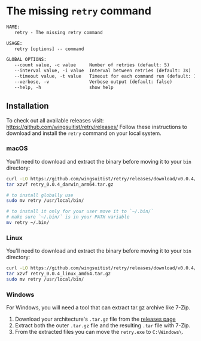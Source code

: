 # The missing `retry` command

```txt
NAME:
   retry - The missing retry command

USAGE:
   retry [options] -- command

GLOBAL OPTIONS:
   --count value, -c value     Number of retries (default: 5)
   --interval value, -i value  Interval between retries (default: 3s)
   --timeout value, -t value   Timeout for each command run (default: 1s)
   --verbose, -v               Verbose output (default: false)
   --help, -h                  show help
```

## Installation

To check out all available releases visit: https://github.com/wingsuitist/retry/releases/
Follow these instructions to download and install the `retry` command on your local system.

### macOS 

You'll need to download and extract the binary before moving it to your `bin` directory:

```sh
curl -LO https://github.com/wingsuitist/retry/releases/download/v0.0.4/retry_0.0.4_darwin_arm64.tar.gz
tar xzvf retry_0.0.4_darwin_arm64.tar.gz

# to install globally use
sudo mv retry /usr/local/bin/

# to install it only for your user move it to `~/.bin/`
# make sure `~/.bin/` is in your PATH variable
mv retry ~/.bin/
```

### Linux

You'll need to download and extract the binary before moving it to your `bin` directory:

```sh
curl -LO https://github.com/wingsuitist/retry/releases/download/v0.0.4/retry_0.0.4_linux_amd64.tar.gz
tar xzvf retry_0.0.4_linux_amd64.tar.gz
sudo mv retry /usr/local/bin/
```

### Windows

For Windows, you will need a tool that can extract tar.gz archive like 7-Zip. 

1. Download your architecture's `.tar.gz` file from the [releases page](https://github.com/wingsuitist/retry/releases)
2. Extract both the outer `.tar.gz` file and the resulting `.tar` file with 7-Zip.
3. From the extracted files you can move the `retry.exe` to `C:\Windows\`.